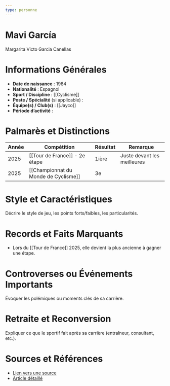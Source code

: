 ```yaml
---
type: personne
---
```


# Mavi García
Margarita Victo Garcia Canellas
# Informations Générales
- **Date de naissance** :  1984
- **Nationalité** :  Espagnol
- **Sport / Discipline** :  [[Cyclisme]]
- **Poste / Spécialité** (si applicable) :  
- **Équipe(s) / Club(s)** :  [[Jayco]]
- **Période d’activité** :  

# Palmarès et Distinctions
| Année | Compétition                          | Résultat | Remarque                    |
| ----- | ------------------------------------ | -------- | --------------------------- |
| 2025  | [[Tour de France]] - 2e étape        | 1ière    | Juste devant les meilleures |
| 2025  | [[Championnat du Monde de Cyclisme]] | 3e       |                             |

# Style et Caractéristiques
Décrire le style de jeu, les points forts/faibles, les particularités.

# Records et Faits Marquants
- Lors du [[Tour de France]] 2025, elle devient la plus ancienne à gagner une étape.

# Controverses ou Événements Importants
Évoquer les polémiques ou moments clés de sa carrière.

# Retraite et Reconversion
Expliquer ce que le sportif fait après sa carrière (entraîneur, consultant, etc.).

# Sources et Références
- [Lien vers une source](#)
- [Article détaillé](#)
